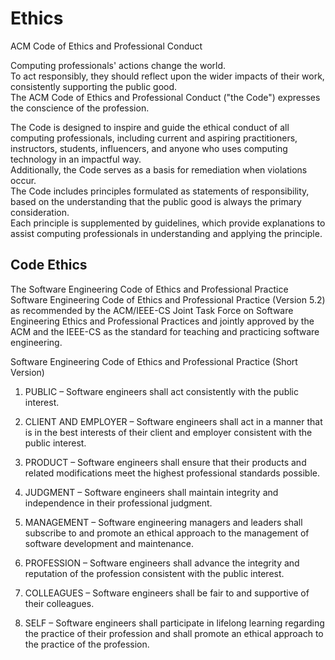 # Ethics    

ACM Code of Ethics and Professional Conduct   

Computing professionals' actions change the world.    
To act responsibly, they should reflect upon the wider impacts of their work, consistently supporting the public good.    
The ACM Code of Ethics and Professional Conduct ("the Code") expresses the conscience of the profession.     

The Code is designed to inspire and guide the ethical conduct of all computing professionals, including current and aspiring practitioners, instructors, students, influencers, and anyone who uses computing technology in an impactful way.    
Additionally, the Code serves as a basis for remediation when violations occur.    
The Code includes principles formulated as statements of responsibility, based on the understanding that the public good is always the primary consideration.    
Each principle is supplemented by guidelines, which provide explanations to assist computing professionals in understanding and applying the principle.   

## Code Ethics

The Software Engineering Code of Ethics and Professional Practice    
Software Engineering Code of Ethics and Professional Practice (Version 5.2) as recommended by the ACM/IEEE-CS Joint Task Force on Software Engineering Ethics and Professional Practices and jointly approved by the ACM and the IEEE-CS as the standard for teaching and practicing software engineering.    

Software Engineering Code of Ethics and Professional Practice (Short Version)    

1. PUBLIC – Software engineers shall act consistently with the public interest.    

2. CLIENT AND EMPLOYER – Software engineers shall act in a manner that is in the best interests of their client and employer consistent with the public interest.   

3. PRODUCT – Software engineers shall ensure that their products and related modifications meet the highest professional standards possible.   

4. JUDGMENT – Software engineers shall maintain integrity and independence in their professional judgment.   

5. MANAGEMENT – Software engineering managers and leaders shall subscribe to and promote an ethical approach to the management of software development and maintenance.    

6. PROFESSION – Software engineers shall advance the integrity and reputation of the profession consistent with the public interest.    

7. COLLEAGUES – Software engineers shall be fair to and supportive of their colleagues.    

8. SELF – Software engineers shall participate in lifelong learning regarding the practice of their profession and shall promote an ethical approach to the practice of the profession.    

